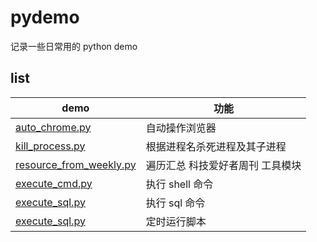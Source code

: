# pydemo
记录一些日常用的 python demo


## list

| demo | 功能  | 
| ------------ | ------------ |
| [auto_chrome.py](https://github.com/TurboWay/pydemo/blob/master/auto_chrome.py)       | 自动操作浏览器 |
| [kill_process.py](https://github.com/TurboWay/pydemo/blob/master/kill_process.py)       | 根据进程名杀死进程及其子进程 |
| [resource_from_weekly.py](https://github.com/TurboWay/pydemo/blob/master/resource_from_weekly.py)       | 遍历汇总 科技爱好者周刊 工具模块 |
| [execute_cmd.py](https://github.com/TurboWay/pydemo/blob/master/execute_cmd.py)       | 执行 shell 命令 |
| [execute_sql.py](https://github.com/TurboWay/pydemo/blob/master/execute_sql.py)       | 执行 sql 命令 |
| [execute_sql.py](https://github.com/TurboWay/pydemo/blob/master/execute_sql.py)       | 定时运行脚本 |

